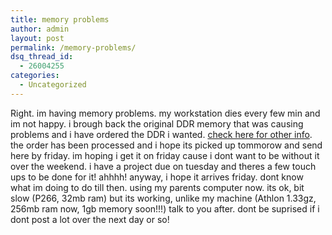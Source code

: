 ```yaml
---
title: memory problems
author: admin
layout: post
permalink: /memory-problems/
dsq_thread_id:
  - 26004255
categories:
  - Uncategorized
---
```

Right. im having memory problems. my workstation dies every few min and im not happy. i brough back the original DDR memory that was causing problems and i have ordered the DDR i wanted. [check here for other info][1]. the order has been processed and i hope its picked up tommorow and send here by friday. im hoping i get it on friday cause i dont want to be without it over the weekend. i have a project due on tuesday and theres a few touch ups to be done for it! ahhhh! anyway, i hope it arrives friday. dont know what im doing to do till then. using my parents computer now. its ok, bit slow (P266, 32mb ram) but its working, unlike my machine (Athlon 1.33gz, 256mb ram now, 1gb memory soon!!!) talk to you after. dont be suprised if i dont post a lot over the next day or so!

 [1]: http://www.lotas-smartman.net/blog/archives/000197.html